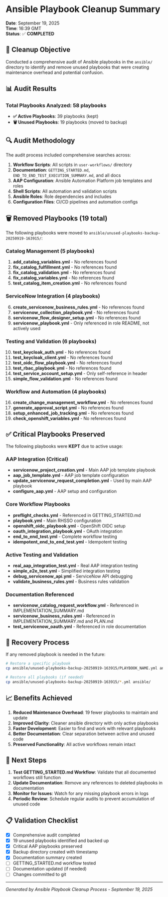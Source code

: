 # Ansible Playbook Cleanup Summary

**Date**: September 19, 2025  
**Time**: 16:39 GMT  
**Status**: ✅ **COMPLETED**

## 🎯 **Cleanup Objective**

Conducted a comprehensive audit of Ansible playbooks in the `ansible/` directory to identify and remove unused playbooks that were creating maintenance overhead and potential confusion.

## 📊 **Audit Results**

### **Total Playbooks Analyzed**: 58 playbooks
- **✅ Active Playbooks**: 39 playbooks (kept)
- **🗑️ Unused Playbooks**: 19 playbooks (moved to backup)

## 🔍 **Audit Methodology**

The audit process included comprehensive searches across:

1. **Workflow Scripts**: All scripts in `user-workflows/` directory
2. **Documentation**: `GETTING_STARTED.md`, `END_TO_END_TEST_EXECUTION_SUMMARY.md`, and all docs
3. **AAP Configuration**: Ansible Automation Platform job templates and roles
4. **Shell Scripts**: All automation and validation scripts
5. **Ansible Roles**: Role dependencies and includes
6. **Configuration Files**: CI/CD pipelines and automation configs

## 🗑️ **Removed Playbooks** (19 total)

The following playbooks were moved to `ansible/unused-playbooks-backup-20250919-163915/`:

### **Catalog Management (5 playbooks)**
1. **add_catalog_variables.yml** - No references found
2. **fix_catalog_fulfillment.yml** - No references found  
3. **fix_catalog_validation.yml** - No references found
4. **fix_catalog_variables.yml** - No references found
5. **test_catalog_item_creation.yml** - No references found

### **ServiceNow Integration (4 playbooks)**
6. **create_servicenow_business_rules.yml** - No references found
7. **servicenow_collection_playbook.yml** - No references found
8. **servicenow_flow_designer_setup.yml** - No references found
9. **servicenow_playbook.yml** - Only referenced in role README, not actively used

### **Testing and Validation (6 playbooks)**
10. **test_keycloak_auth.yml** - No references found
11. **test_keycloak_client.yml** - No references found
12. **test_oidc_flow_playbook.yml** - No references found
13. **test_rbac_playbook.yml** - No references found
14. **test_service_account_setup.yml** - Only self-reference in header
15. **simple_flow_validation.yml** - No references found

### **Workflow and Automation (4 playbooks)**
16. **create_change_management_workflow.yml** - No references found
17. **generate_approval_script.yml** - No references found
18. **setup_enhanced_job_tracking.yml** - No references found
19. **check_openshift_variables.yml** - No references found

## ✅ **Critical Playbooks Preserved**

The following playbooks were **KEPT** due to active usage:

### **AAP Integration (Critical)**
- **servicenow_project_creation.yml** - Main AAP job template playbook
- **aap_job_template.yml** - AAP job template configuration
- **update_servicenow_request_completion.yml** - Used by main AAP playbook
- **configure_aap.yml** - AAP setup and configuration

### **Core Workflow Playbooks**
- **preflight_checks.yml** - Referenced in GETTING_STARTED.md
- **playbook.yml** - Main RHSSO configuration
- **openshift_oidc_playbook.yml** - OpenShift OIDC setup
- **oauth_integration_playbook.yml** - OAuth integration
- **end_to_end_test.yml** - Complete workflow testing
- **idempotent_end_to_end_test.yml** - Idempotent testing

### **Active Testing and Validation**
- **real_aap_integration_test.yml** - Real AAP integration testing
- **simple_e2e_test.yml** - Simplified integration testing
- **debug_servicenow_api.yml** - ServiceNow API debugging
- **validate_business_rules.yml** - Business rules validation

### **Documentation Referenced**
- **servicenow_catalog_request_workflow.yml** - Referenced in IMPLEMENTATION_SUMMARY.md
- **servicenow_business_rules.yml** - Referenced in IMPLEMENTATION_SUMMARY.md and PLAN.md
- **test_servicenow_oauth.yml** - Referenced in role documentation

## 🔄 **Recovery Process**

If any removed playbook is needed in the future:

```bash
# Restore a specific playbook
cp ansible/unused-playbooks-backup-20250919-163915/PLAYBOOK_NAME.yml ansible/

# Restore all playbooks (if needed)
cp ansible/unused-playbooks-backup-20250919-163915/*.yml ansible/
```

## 📈 **Benefits Achieved**

1. **Reduced Maintenance Overhead**: 19 fewer playbooks to maintain and update
2. **Improved Clarity**: Cleaner ansible directory with only active playbooks
3. **Faster Development**: Easier to find and work with relevant playbooks
4. **Better Documentation**: Clear separation between active and unused code
5. **Preserved Functionality**: All active workflows remain intact

## 🎯 **Next Steps**

1. **Test GETTING_STARTED.md Workflow**: Validate that all documented workflows still function
2. **Update Documentation**: Remove any references to deleted playbooks in documentation
3. **Monitor for Issues**: Watch for any missing playbook errors in logs
4. **Periodic Review**: Schedule regular audits to prevent accumulation of unused code

## 📋 **Validation Checklist**

- [x] Comprehensive audit completed
- [x] 19 unused playbooks identified and backed up
- [x] Critical AAP playbooks preserved
- [x] Backup directory created with timestamp
- [x] Documentation summary created
- [ ] GETTING_STARTED.md workflow tested
- [ ] Documentation updated (if needed)
- [ ] Changes committed to git

---
*Generated by Ansible Playbook Cleanup Process - September 19, 2025*
